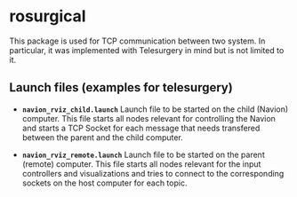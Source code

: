 # rosurgical

This package is used for TCP communication between two system. In particular, it was implemented with Telesurgery in mind but is not limited to it. 

## Launch files (examples for telesurgery)

* **`navion_rviz_child.launch`** Launch file to be started on the child (Navion) computer. This file starts all nodes relevant for controlling the Navion and starts a TCP Socket for each message that needs transfered between the parent and the child computer.

* **`navion_rviz_remote.launch`** Launch file to be started on the parent (remote) computer. This file starts all nodes relevant for the input controllers and visualizations and tries to connect to the corresponding sockets on the host computer for each topic.
